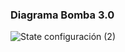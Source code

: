 ### Diagrama Bomba 3.0
![State configuración (2)](https://github.com/user-attachments/assets/77d99bfe-f52f-488c-a733-72096c8c21db)
